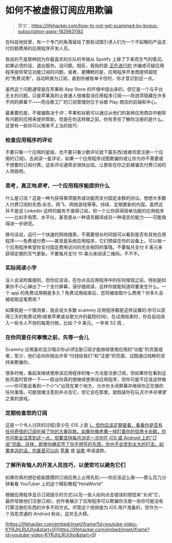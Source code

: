 # 如何不被虚假订阅应用欺骗

> 原文：<https://lifehacker.com/how-to-not-get-scammed-by-bogus-subscription-apps-1829831182>

在科技地狱里，有一个专门的角落留给了那些试图引诱人们为一个不起眼的产品支付巨额费用的应用程序开发人员。



我说的不是那种因为你最喜欢的乐队的专辑从 Spotify 上掉了下来而生气的情况。如果必须的话，退出服务。没问题。相反，我指的是 [正在进行的](https://techcrunch.com/2018/10/15/sneaky-subscriptions-are-plaguing-the-app-store/) 诈骗或可疑应用程序提供常见功能订阅的问题。或者，更糟糕的是，应用程序开发商提供超短的“免费试用”，自动转换为订阅，直到你被账单卡住时，你才意识到这一点。

虽然这个问题通常是在苹果和 App Store 的环境中提出来的，但它是一个与平台无关的问题。只是苹果真的让普通人很难取消应用程序订阅——将选项隐藏在许多不同的屏幕下——而谷歌工厂的订阅管理则位于谷歌 Play 商店的前端和中心。

最重要的是，不被骗取决于*你*；苹果和谷歌可以通过从他们的各种应用商店中删除有问题的应用来提供帮助，但是在你这样做之前，你有责任了解你注册的是什么。这里有一些你可以用来不上当的技巧:

### 检查应用程序的评论

不要只看一个应用的星级，也不要只看少数评论就下载东西(或者同意注册一个应用的订阅)。去阅读一星评论，如果一个应用程序试图欺骗你或让你为你不需要或不想要的订阅付费，这些评论通常会很快出现。让那些在你之前被骗去付费订阅的人带路吧。

### 思考，真正地*思考*，一个应用程序能提供什么

什么是订阅？这是一种为获得某项服务或功能而支付固定金额的协议。想想大多数人付费订阅的东西:杂志、网飞、网络游戏等等。持续、定期更新的内容。虽然这并不是说 LinkedIn 这样的服务不值得订阅，但一个让你获得简单功能的应用程序——比如手电筒、水平仪，甚至是从一种语言翻译成另一种语言的能力——可能值得进一步研究。

换句话说，运行一个快速的网络搜索，不需要很长时间就可以看到是否有其他应用程序——免费或付费——甚至是系统应用程序，它们预装在你的设备上，可以做一个应用程序希望你支付固定费用访问的完全相同的事情。不要每月支付 8 美元来获得定期的天气更新。不要每月支付 10 美元来阅读二维码。不不不。

### 实际阅读小字

没人会读附属细则，但你应该读。在你点击应用程序中的任何按钮之前，特别是如果你不小心弹出了一个支付屏幕，请仔细阅读，这样你就能知道将要发生什么。一个 app 的免费试用期是多久？免费试用结束后，您将被收取什么费用？你多久会被收取这笔费用？

如果我是一个猜测者，我会说大多数 scammy 应用程序都是这样设置的:你可以获得三天的免费试用(或者苹果或谷歌允许的最短时间)，在试用结束时，你会自动进入一些令人不快的每周付款。比如 7-9 美元。一年有 52 周...

### 在你同意任何事情之前，先等一会儿

Scammy 应用喜欢显示暗示你*必须*注册订阅才能继续使用应用的“功能”的页面或者，至少，他们会向你抛出许多“付钱给我们”和“注册”的页面，试图通过纯粹的坚持来欺骗你。

很多时候，看起来继续使用该应用程序的唯一方法是注册订阅，但如果你在看到这些页面时暂停一下——假设你真的想继续使用该应用程序，但你可能不应该这样做——你可能会看到一个小“x”出现在某个地方，允许你关闭屏幕并继续你正在做的任何事情。可能很难注意到并点击它，但它会在那里。就假装你在玩*瓦尔多在哪里*之类的游戏。

### 定期检查您的订阅

这是一个令人讨厌的过程(至少在 iOS 上是 [)，但你应该定期查看，看看你是否有任何奇怪的订阅吃掉了你的大量存款。如果你像老鹰一样盯着你的信用卡余额，你也可能会注意到这一点，但要坚持每月浏览一次你在 iOS 或 Android 上的“订阅”页面。这样，即使你确实签了你不想签的东西，你也不会受到太大的打击。如果幸运的话，你甚至可以向](https://lifehacker.com/how-to-cancel-your-useless-ios-app-subscriptions-1796017796) [苹果](https://support.apple.com/en-us/HT204084) 或 [谷歌](https://support.google.com/googleplay/answer/2479637?hl=en) 申请退款。

### 了解所有恼人的开发人员技巧，以便您可以避免它们

如果你真的想在偷偷摸摸的订阅应用上占得先机——你应该这么做——那么花几分钟看看 YouTuber 上的这个精彩教程“HolaWorld”

根据应用程序显示订阅提示的方式(以及一些人如何点击错误的按钮来“关闭”它，最终导致他们注册订阅)，创作者展示了应用程序可以欺骗你注册一些你可能没有打算注册的东西的许多不同方式。尽管这个视频是为 iOS 用户准备的，但作为一个消息灵通的 Android 粉丝，这并无大碍。

 [https://lifehacker.com/embed/inset/iframe?id=youtube-video-KYRJhLRUUho&start=0](https://lifehacker.com/embed/inset/iframe?id=youtube-video-KYRJhLRUUho&start=0)